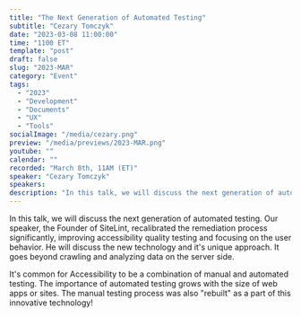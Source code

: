 ```yaml
---
title: "The Next Generation of Automated Testing"
subtitle: "Cezary Tomczyk"
date: "2023-03-08 11:00:00"
time: "1100 ET"
template: "post"
draft: false
slug: "2023-MAR"
category: "Event"
tags:
  - "2023"
  - "Development"
  - "Documents"
  - "UX"
  - "Tools"
socialImage: "/media/cezary.png"
preview: "/media/previews/2023-MAR.png"
youtube: ""
calendar: ""
recorded: "March 8th, 11AM (ET)"
speaker: "Cezary Tomczyk"
speakers:
description: "In this talk, we will discuss the next generation of automated testing. Our speaker, the Founder of SiteLint, recalibrated the remediation process significantly, improving accessibility quality testing and focusing on the user behavior. He will discuss the new technology and it's unique approach. It goes beyond crawling and analyzing data on the server side."
---
```

In this talk, we will discuss the next generation of automated testing. Our speaker, the Founder of SiteLint, recalibrated the remediation process significantly, improving accessibility quality testing and focusing on the user behavior. He will discuss the new technology and it's unique approach. It goes beyond crawling and analyzing data on the server side.

It's common for Accessibility to be a combination of manual and automated testing. The importance of automated testing grows with the size of web apps or sites. The manual testing process was also "rebuilt" as a part of this innovative technology!

